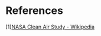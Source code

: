 # References
[1][NASA Clean Air Study - Wikipedia](https://en.wikipedia.org/wiki/NASA_Clean_Air_Study)